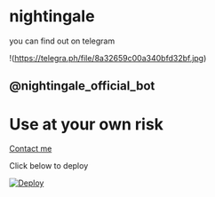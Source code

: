 # nightingale 

you can find out on telegram 

!(https://telegra.ph/file/8a32659c00a340bfd32bf.jpg)

## @nightingale_official_bot

# Use at your own risk


[Contact me](https://t.me/oru_bhadrakali_daasan)

 

Click below to deploy








[![Deploy](https://www.herokucdn.com/deploy/button.svg)](https://heroku.com/deploy?template=https://github.com/sakhaavvaavaj93/nightingale.git)

